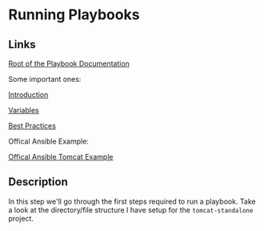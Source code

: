 # Running Playbooks

## Links

[Root of the Playbook Documentation](https://docs.ansible.com/ansible/latest/user_guide/playbooks.html#working-with-playbooks)

Some important ones:

[Introduction](https://docs.ansible.com/ansible/latest/user_guide/playbooks_intro.html)

[Variables](https://docs.ansible.com/ansible/latest/user_guide/playbooks_variables.html)

[Best Practices](https://docs.ansible.com/ansible/latest/user_guide/playbooks_best_practices.html)

Offical Ansible Example:

[Offical Ansible Tomcat Example](https://github.com/ansible/ansible-examples/tree/master/tomcat-standalone)

## Description

In this step we'll go through the first steps required to run a playbook.  Take a look at the directory/file structure I have setup for the `tomcat-standalone` project.  

